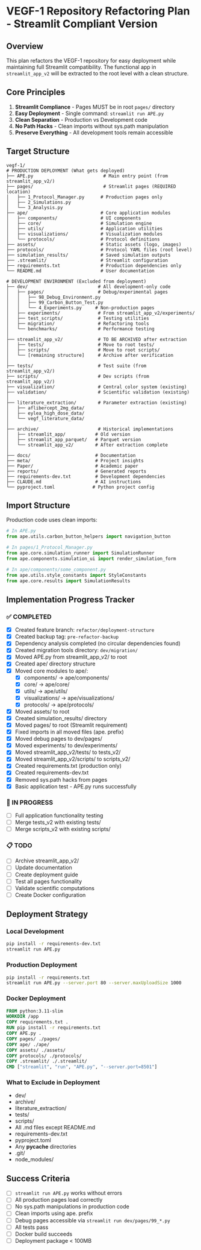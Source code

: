 # VEGF-1 Repository Refactoring Plan - Streamlit Compliant Version

## Overview
This plan refactors the VEGF-1 repository for easy deployment while maintaining full Streamlit compatibility. The functional app in `streamlit_app_v2` will be extracted to the root level with a clean structure.

## Core Principles
1. **Streamlit Compliance** - Pages MUST be in root `pages/` directory
2. **Easy Deployment** - Single command: `streamlit run APE.py`
3. **Clean Separation** - Production vs Development code
4. **No Path Hacks** - Clean imports without sys.path manipulation
5. **Preserve Everything** - All development tools remain accessible

## Target Structure

```
vegf-1/
# PRODUCTION DEPLOYMENT (What gets deployed)
├── APE.py                          # Main entry point (from streamlit_app_v2/)
├── pages/                          # Streamlit pages (REQUIRED location)
│   ├── 1_Protocol_Manager.py      # Production pages only
│   ├── 2_Simulations.py
│   └── 3_Analysis.py
├── ape/                           # Core application modules
│   ├── components/                # UI components
│   ├── core/                      # Simulation engine
│   ├── utils/                     # Application utilities
│   ├── visualizations/            # Visualization modules
│   └── protocols/                 # Protocol definitions
├── assets/                        # Static assets (logo, images)
├── protocols/                     # Protocol YAML files (root level)
├── simulation_results/            # Saved simulation outputs
├── .streamlit/                    # Streamlit configuration
├── requirements.txt               # Production dependencies only
└── README.md                      # User documentation

# DEVELOPMENT ENVIRONMENT (Excluded from deployment)
├── dev/                          # All development-only code
│   ├── pages/                    # Debug/experimental pages
│   │   ├── 98_Debug_Environment.py
│   │   ├── 99_Carbon_Button_Test.py
│   │   └── 4_Experiments.py     # Non-production pages
│   ├── experiments/              # From streamlit_app_v2/experiments/
│   ├── test_scripts/             # Testing utilities
│   ├── migration/                # Refactoring tools
│   └── benchmarks/               # Performance testing
│
├── streamlit_app_v2/             # TO BE ARCHIVED after extraction
│   ├── tests/                    # Move to root tests/
│   ├── scripts/                  # Move to root scripts/
│   └── [remaining structure]     # Archive after verification
│
├── tests/                        # Test suite (from streamlit_app_v2/)
├── scripts/                      # Dev scripts (from streamlit_app_v2/)
├── visualization/                # Central color system (existing)
├── validation/                   # Scientific validation (existing)
│
├── literature_extraction/        # Parameter extraction (existing)
│   ├── aflibercept_2mg_data/
│   ├── eylea_high_dose_data/
│   └── vegf_literature_data/
│
├── archive/                      # Historical implementations
│   ├── streamlit_app/           # Old version
│   ├── streamlit_app_parquet/   # Parquet version
│   └── streamlit_app_v2/        # After extraction complete
│
├── docs/                        # Documentation
├── meta/                        # Project insights
├── Paper/                       # Academic paper
├── reports/                     # Generated reports
├── requirements-dev.txt         # Development dependencies
├── CLAUDE.md                    # AI instructions
└── pyproject.toml              # Python project config
```

## Import Structure

Production code uses clean imports:
```python
# In APE.py
from ape.utils.carbon_button_helpers import navigation_button

# In pages/1_Protocol_Manager.py
from ape.core.simulation_runner import SimulationRunner
from ape.components.simulation_ui import render_simulation_form

# In ape/components/some_component.py
from ape.utils.style_constants import StyleConstants
from ape.core.results import SimulationResults
```

## Implementation Progress Tracker

### ✅ COMPLETED
- [x] Created feature branch: `refactor/deployment-structure`
- [x] Created backup tag: `pre-refactor-backup`
- [x] Dependency analysis completed (no circular dependencies found)
- [x] Created migration tools directory: `dev/migration/`
- [x] Moved APE.py from streamlit_app_v2/ to root
- [x] Created ape/ directory structure
- [x] Moved core modules to ape/:
  - [x] components/ → ape/components/
  - [x] core/ → ape/core/
  - [x] utils/ → ape/utils/
  - [x] visualizations/ → ape/visualizations/
  - [x] protocols/ → ape/protocols/
- [x] Moved assets/ to root
- [x] Created simulation_results/ directory
- [x] Moved pages/ to root (Streamlit requirement)
- [x] Fixed imports in all moved files (ape. prefix)
- [x] Moved debug pages to dev/pages/
- [x] Moved experiments/ to dev/experiments/
- [x] Moved streamlit_app_v2/tests/ to tests_v2/
- [x] Moved streamlit_app_v2/scripts/ to scripts_v2/
- [x] Created requirements.txt (production only)
- [x] Created requirements-dev.txt
- [x] Removed sys.path hacks from pages
- [x] Basic application test - APE.py runs successfully

### 🔄 IN PROGRESS
- [ ] Full application functionality testing
- [ ] Merge tests_v2 with existing tests/
- [ ] Merge scripts_v2 with existing scripts/

### 📋 TODO
- [ ] Archive streamlit_app_v2/
- [ ] Update documentation
- [ ] Create deployment guide
- [ ] Test all pages functionality
- [ ] Validate scientific computations
- [ ] Create Docker configuration

## Deployment Strategy

### Local Development
```bash
pip install -r requirements-dev.txt
streamlit run APE.py
```

### Production Deployment
```bash
pip install -r requirements.txt
streamlit run APE.py --server.port 80 --server.maxUploadSize 1000
```

### Docker Deployment
```dockerfile
FROM python:3.11-slim
WORKDIR /app
COPY requirements.txt .
RUN pip install -r requirements.txt
COPY APE.py .
COPY pages/ ./pages/
COPY ape/ ./ape/
COPY assets/ ./assets/
COPY protocols/ ./protocols/
COPY .streamlit/ ./.streamlit/
CMD ["streamlit", "run", "APE.py", "--server.port=8501"]
```

### What to Exclude in Deployment
- dev/
- archive/
- literature_extraction/
- tests/
- scripts/
- All .md files except README.md
- requirements-dev.txt
- pyproject.toml
- Any __pycache__ directories
- .git/
- node_modules/

## Success Criteria
- [ ] `streamlit run APE.py` works without errors
- [ ] All production pages load correctly
- [ ] No sys.path manipulations in production code
- [ ] Clean imports using ape. prefix
- [ ] Debug pages accessible via `streamlit run dev/pages/99_*.py`
- [ ] All tests pass
- [ ] Docker build succeeds
- [ ] Deployment package < 100MB